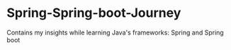 # Spring-Spring-boot-Journey
Contains my insights while learning Java's frameworks: Spring and Spring boot 
